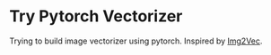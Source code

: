 # Try Pytorch Vectorizer

Trying to build image vectorizer using pytorch. Inspired by [Img2Vec](https://github.com/christiansafka/img2vec).
